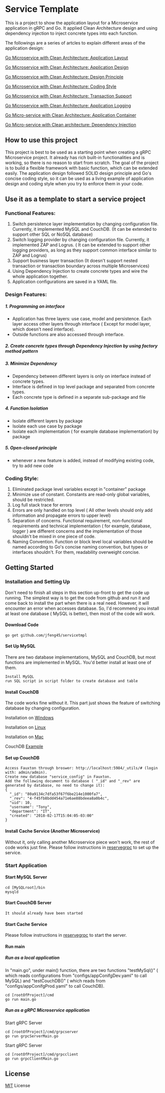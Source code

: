 # Service Template

This is a project to show the application layout for a Microservice application in gRPC and Go. It applied Clean Architecture design and using dependency injection to inject concrete types into each function. 

The followings are a series of artcles to explain different areas of the application design:

[Go Microservice with Clean Architecture: Application Layout](https://medium.com/@jfeng45/go-micro-service-with-clean-architecture-application-layout-e6216dbb835a)

[Go Microservice with Clean Architecture: Application Design](https://medium.com/@jfeng45/go-microservice-with-clean-architecture-application-design-68f48802c8f)

[Go Microservice with Clean Architecture: Design Principle](https://medium.com/@jfeng45/go-micro-service-with-clean-architecture-design-principle-118d2eeef1e6)

[Go Microservice with Clean Architecture: Coding Style](https://medium.com/@jfeng45/go-micro-service-with-clean-architecture-coding-style-a4da35a27d90)

[Go Microservice with Clean Architecture: Transaction Support](https://medium.com/@jfeng45/go-microservice-with-clean-architecture-transaction-support-61eb0f886a36)

[Go Microservice with Clean Architecture: Application Logging](https://medium.com/@jfeng45/go-microservice-with-clean-architecture-application-logging-b43dc5839bce)

[Go Micro-service with Clean Architecture: Application Container](https://medium.com/@jfeng45/go-microservice-with-clean-architecture-application-container-477cc3a11e77)

[Go Micro-service with Clean architecture: Dependency Injection](https://medium.com/@jfeng45/go-microservice-with-clean-architecture-dependency-injection-82cbd3ecb9f3)

## How to use this project
This project is best to be used as a starting point when creating a gRPC Microservice project. It already has rich built-in functionalities and is working, so there is no reason to start from scratch. The goal of the project is to build a flexible framework with basic function, which can be extended easily. The application design followed SOLID design principle and Go's concise coding style, so it can be used as a living example of application design and coding style when you try to enforce them in your code.  

## Use it as a template to start a service project
### Functional Features:
1. Switch persistence layer implementation by changing configuration file. Currently, it implemented MySQL and CouchDB. (It can be extended to support other SQL or NoSQL database)
2. Switch logging provider by changing configuration file. Currently, it implemented ZAP and Logrus. ( It can be extended to support other logging providers, as long as they support common interface similar to ZAP and Logrus)
3. Support business layer transaction (It doesn't support nested transaction or transaction boundary across multiple Microservices)  
4. Using Dependency Injection to create concrete types and wire the whole application together.
5. Application configurations are saved in a YAML file. 

### Design Features:
##### 1. Programming on interface 
* Application has three layers: use case, model and persistence. Each layer access other layers through interface ( Except for model layer, which doesn't need interface). 
* Outside functions are also accessed through interface.
##### 2. Create concrete types through Dependency Injection by using factory method pattern
##### 3. Minimize Dependency
* Dependency between different layers is only on interface instead of concrete types.
* Interface is defined in top level package and separated from concrete types. 
* Each concrete type is defined in a separate sub-package and file 
##### 4. Function Isolation
* Isolate different layers by package
* Isolate each use case by package 
* Isolate each implementation ( for example database implementation) by package
##### 5. Open-closed principle
* whenever a new feature is added, instead of modifying existing code, try to add new code
  

### Coding Style:
1. Eliminated package level variables except in "container" package
2. Minimize use of constant. Constants are read-only global variables, should be restricted.
3. Log full stack trace for errors
4. Errors are only handled on top level ( All other levels should only add information and propagate errors to upper level)
5. Separation of concerns. Functional requirement, non-functional requirements and technical implementation ( for example, database, logger ) are different concerns and the implementation of those shouldn't be mixed in one piece of code. 
6. Naming Convention. Function or block level local variables should be named according to Go's concise naming convention, but types or interfaces shouldn't. For them, readability overweight concise.   

## Getting Started

### Installation and Setting Up

Don't need to finish all steps in this section up-front to get the code up running. The simplest way is to get the code from github and run it and come back to install the part when there is a real need. However, it will encounter an error when accesses database. So, I'd recommend you install at least one database ( MySQL is better), then most of the code will work. 

#### Download Code

```
go get github.com/jfeng45/servicetmpl
```

#### Set Up MySQL

There are two database implementations, MySQL and CouchDB, but most functions are implemented in MySQL. You'd better install at least one of them. 
```
Install MySQL
run SQL script in script folder to create database and table
```
#### Install CouchDB

The code works fine without it. This part just shows the feature of switching database by changing configuration.
 
Installation on [Windows](https://docs.couchdb.org/en/2.2.0/install/windows.html)

Installation on [Linux](https://docs.couchdb.org/en/2.2.0/install/unix.html)

Installation on [Mac](https://docs.couchdb.org/en/2.2.0/install/mac.html)

CouchDB [Example](https://github.com/go-kivik/kivik/wiki/Usage-Examples)

#### Set up CouchDB

```
Access Fauxton through broswer: http://localhost:5984/_utils/# (login with: admin/admin).
Create new database "service_config" in Fauxton.
Add the following document to database ( "_id" and "_rev" are generated by database, no need to change it):
{
  "_id": "80a9134c7dfa53f67f6be214e1000fa7",
  "_rev": "4-f45fb8bdd454a71e6ae88bdeea8a0b4c",
  "uid": 10,
  "username": "Tony",
  "department": "IT",
  "created": "2018-02-17T15:04:05-03:00"
}
```
#### Install Cache Service (Another Microservice)

Without it, only calling another Microservice piece won't work, the rest of code works just fine. Please follow instructions in [reservegrpc](https://github.com/jfeng45/reservegrpc) to set up the service.

### Start Application

#### Start MySQL Server
```
cd [MySQLroot]/bin
mysqld
```

#### Start CouchDB Server
```
It should already have been started
```
#### Start Cache Service

Please follow instructions in [reservegrpc](https://github.com/jfeng45/reservegrpc) to start the server.

#### Run main

##### Run as a local application
In "main.go", under main() function, there are two functions "testMySql()" ( which reads configurations from "configs/appConifgDev.yaml" to call MySQL) and "testCouchDB()" ( which reads from "configs/appConifgProd.yaml" to call CouchDB).
```
cd [rootOfProject]/cmd
go run main.go
```
##### Run as a gRPC Microservice application

Start gRPC Server
```
cd [rootOfProject]/cmd/grpcserver
go run grpcServerMain.go
```
Start gRPC Server
```
cd [rootOfProject]/cmd/grpcclient
go run grpcClientMain.go
```

## License

[MIT](LICENSE.txt) License


